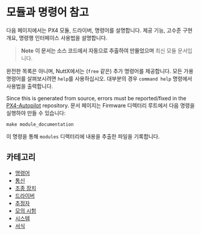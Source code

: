 # 모듈과 명령어 참고

다음 페이지에서는 PX4 모듈, 드라이버, 명령어를 설명합니다. 제공 기능, 고수준 구현 개요, 명령행 인터페이스 사용법을 설명합니다.

> **Note** **이 문서는 소스 코드에서 자동으로 추출하여 만들었으며** 최신 모듈 문서입니다.

완전한 목록은 아니며, NuttX에서는 (`free` 같은) 추가 명령어를 제공합니다. 모든 가용 명령어를 살펴보시려면 `help`를 사용하십시오. 대부분의 경우 `command help` 명령에서 사용법을 출력합니다.

Since this is generated from source, errors must be reported/fixed in the [PX4-Autopilot](https://github.com/PX4/PX4-Autopilot) repository. 문서 페이지는 Firmware 디렉터리 루트에서 다음 명령을 실행하야 만들 수 있습니다:

    make module_documentation
    

이 명령을 통해 `modules` 디렉터리에 내용을 추출한 파일을 기록합니다.

## 카테고리

- [명령어](modules_command.md)
- [통신](modules_communication.md)
- [조종 장치](modules_controller.md)
- [드라이버](modules_driver.md)
- [추정자](modules_estimator.md)
- [모의 시험](modules_simulation.md)
- [시스템](modules_system.md)
- [서식](modules_template.md)